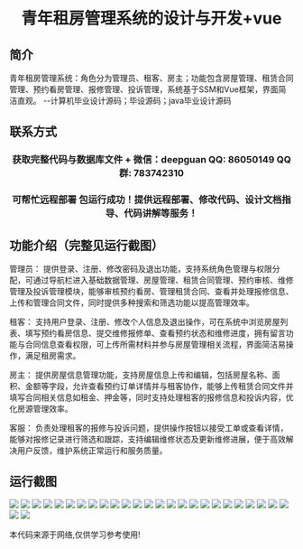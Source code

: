 <p><h1 align="center">青年租房管理系统的设计与开发+vue</h1></p>

## 简介
青年租房管理系统：角色分为管理员、租客、房主；功能包含房屋管理、租赁合同管理、预约看房管理、报修管理、投诉管理，系统基于SSM和Vue框架，界面简洁直观。    --计算机毕业设计源码；毕设源码；java毕业设计源码


## 联系方式
<p><h3 align="center">获取完整代码与数据库文件 + 微信：deepguan QQ: 86050149 QQ群: 783742310</h3></p>
<p><h3 align="center">可帮忙远程部署 包运行成功！提供远程部署、修改代码、设计文档指导、代码讲解等服务！</h3></p>

## 功能介绍（完整见运行截图）
管理员： 提供登录、注册、修改密码及退出功能，支持系统角色管理与权限分配，可通过导航栏进入基础数据管理、房屋管理、租赁合同管理、预约审核、维修管理及投诉管理模块，能够审核预约看房、管理租赁合同、查看并处理报修信息、上传和管理合同文件，同时提供多种搜索和筛选功能以提高管理效率。

租客： 支持用户登录、注册、修改个人信息及退出操作，可在系统中浏览房屋列表、填写预约看房信息、提交维修报修单、查看预约状态和维修进度，拥有留言功能与合同信息查看权限，可上传所需材料并参与房屋管理相关流程，界面简洁易操作，满足租房需求。

房主： 提供房屋信息管理功能，支持房屋信息上传和编辑，包括房屋名称、面积、金额等字段，允许查看预约订单详情并与租客协作，能够上传租赁合同文件并填写合同相关信息如租金、押金等，同时支持处理租客的报修信息和投诉内容，优化房源管理效率。

客服： 负责处理租客的报修与投诉问题，提供操作按钮以接受工单或查看详情，能够对报修记录进行筛选和跟踪，支持编辑维修状态及更新维修进展，便于高效解决用户反馈，维护系统正常运行和服务质量。


## 运行截图
![](https://bs-1329754181.cos.ap-shanghai.myqcloud.com/ssm/YouthRentalManagementSystem/img/001.jpg)
![](https://bs-1329754181.cos.ap-shanghai.myqcloud.com/ssm/YouthRentalManagementSystem/img/002.jpg)
![](https://bs-1329754181.cos.ap-shanghai.myqcloud.com/ssm/YouthRentalManagementSystem/img/003.jpg)
![](https://bs-1329754181.cos.ap-shanghai.myqcloud.com/ssm/YouthRentalManagementSystem/img/004.jpg)
![](https://bs-1329754181.cos.ap-shanghai.myqcloud.com/ssm/YouthRentalManagementSystem/img/005.jpg)
![](https://bs-1329754181.cos.ap-shanghai.myqcloud.com/ssm/YouthRentalManagementSystem/img/006.jpg)
![](https://bs-1329754181.cos.ap-shanghai.myqcloud.com/ssm/YouthRentalManagementSystem/img/007.jpg)
![](https://bs-1329754181.cos.ap-shanghai.myqcloud.com/ssm/YouthRentalManagementSystem/img/008.jpg)
![](https://bs-1329754181.cos.ap-shanghai.myqcloud.com/ssm/YouthRentalManagementSystem/img/009.jpg)
![](https://bs-1329754181.cos.ap-shanghai.myqcloud.com/ssm/YouthRentalManagementSystem/img/010.jpg)
![](https://bs-1329754181.cos.ap-shanghai.myqcloud.com/ssm/YouthRentalManagementSystem/img/011.jpg)
![](https://bs-1329754181.cos.ap-shanghai.myqcloud.com/ssm/YouthRentalManagementSystem/img/012.jpg)
![](https://bs-1329754181.cos.ap-shanghai.myqcloud.com/ssm/YouthRentalManagementSystem/img/013.jpg)
![](https://bs-1329754181.cos.ap-shanghai.myqcloud.com/ssm/YouthRentalManagementSystem/img/014.jpg)
![](https://bs-1329754181.cos.ap-shanghai.myqcloud.com/ssm/YouthRentalManagementSystem/img/015.jpg)
![](https://bs-1329754181.cos.ap-shanghai.myqcloud.com/ssm/YouthRentalManagementSystem/img/016.jpg)
![](https://bs-1329754181.cos.ap-shanghai.myqcloud.com/ssm/YouthRentalManagementSystem/img/017.jpg)
![](https://bs-1329754181.cos.ap-shanghai.myqcloud.com/ssm/YouthRentalManagementSystem/img/018.jpg)
![](https://bs-1329754181.cos.ap-shanghai.myqcloud.com/ssm/YouthRentalManagementSystem/img/019.jpg)
![](https://bs-1329754181.cos.ap-shanghai.myqcloud.com/ssm/YouthRentalManagementSystem/img/020.jpg)
![](https://bs-1329754181.cos.ap-shanghai.myqcloud.com/ssm/YouthRentalManagementSystem/img/021.jpg)
![](https://bs-1329754181.cos.ap-shanghai.myqcloud.com/ssm/YouthRentalManagementSystem/img/022.jpg)
![](https://bs-1329754181.cos.ap-shanghai.myqcloud.com/ssm/YouthRentalManagementSystem/img/023.jpg)
![](https://bs-1329754181.cos.ap-shanghai.myqcloud.com/ssm/YouthRentalManagementSystem/img/024.jpg)
![](https://bs-1329754181.cos.ap-shanghai.myqcloud.com/ssm/YouthRentalManagementSystem/img/025.jpg)
![](https://bs-1329754181.cos.ap-shanghai.myqcloud.com/ssm/YouthRentalManagementSystem/img/026.jpg)
![](https://bs-1329754181.cos.ap-shanghai.myqcloud.com/ssm/YouthRentalManagementSystem/img/027.jpg)

<p>本代码来源于网络,仅供学习参考使用!</p>
